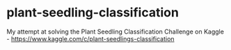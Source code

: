 # plant-seedling-classification
My attempt at solving the Plant Seedling Classification Challenge on Kaggle - https://www.kaggle.com/c/plant-seedlings-classification
